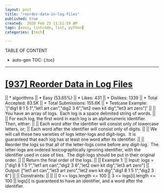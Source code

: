 ```yaml
---
layout: post
title: "reorder-data-in-log-files"
published: true
created:  2020 Feb 25 11:51:59 AM
tags: [easy, lintcode, list, python]
categories: [tech]

---
```


TABLE OF CONTENT

* auto-gen TOC:
{:toc}

- - -

# [[937] Reorder Data in Log Files](https://leetcode.com/problems/reorder-data-in-log-files/description/)

|| * algorithms
|| * Easy (53.65%)
|| * Likes:    431
|| * Dislikes: 1339
|| * Total Accepted:    83.5K
|| * Total Submissions: 155.6K
|| * Testcase Example:  '["dig1 8 1 5 1","let1 art can","dig2 3 6","let2 own kit dig","let3 art zero"]'
|| 
|| You have an array of logs.  Each log is a space delimited string of words.
|| 
|| For each log, the first word in each log is an alphanumeric identifier.  Then, either:
|| 
|| 	Each word after the identifier will consist only of lowercase letters, or;
|| 	Each word after the identifier will consist only of digits.
|| 
|| We will call these two varieties of logs letter-logs and digit-logs.  It is
guaranteed that each log has at least one word after its identifier.
|| 
|| Reorder the logs so that all of the letter-logs come before any digit-log. 
The letter-logs are ordered lexicographically ignoring identifier, with the
identifier used in case of ties.  The digit-logs should be put in their
original order.
|| 
|| Return the final order of the logs.
|| 
|| Example 1:
|| Input: logs = ["dig1 8 1 5 1","let1 art can","dig2 3 6","let2 own kit dig","let3 art zero"]
|| Output: ["let1 art can","let3 art zero","let2 own kit dig","dig1 8 1 5 1","dig2 3 6"]
|| 
|| Constraints:
|| 
|| 
|| 	0 <= logs.length <= 100
|| 	3 <= logs[i].length <= 100
|| 	logs[i] is guaranteed to have an identifier, and a word after the identifier.
